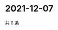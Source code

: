# 2021-12-07

共 0 条

<!-- BEGIN WEIBO -->
<!-- 最后更新时间 Tue Dec 07 2021 07:09:30 GMT+0800 (China Standard Time) -->

<!-- END WEIBO -->

